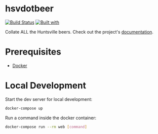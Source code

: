 # hsvdotbeer

[![Build Status](https://travis-ci.org/hsv-dot-beer/hsvdotbeer.svg?branch=master)](https://travis-ci.org/hsv-dot-beer/hsvdotbeer)
[![Built with](https://img.shields.io/badge/Built_with-Cookiecutter_Django_Rest-F7B633.svg)](https://github.com/agconti/cookiecutter-django-rest)

Collate ALL the Huntsville beers. Check out the project's [documentation](http://hsv-dot-beer.github.io/hsvdotbeer/).

# Prerequisites

- [Docker](https://docs.docker.com/docker-for-mac/install/)

# Local Development

Start the dev server for local development:
```bash
docker-compose up
```

Run a command inside the docker container:

```bash
docker-compose run --rm web [command]
```
